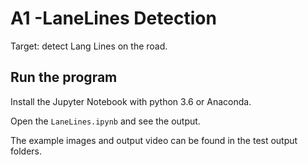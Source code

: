# A1 -LaneLines Detection

Target: detect Lang Lines on the road.

## Run the program

Install the Jupyter Notebook with python 3.6 or Anaconda.

Open the `LaneLines.ipynb` and see the output.

The example images and output video can be found in the test output folders.